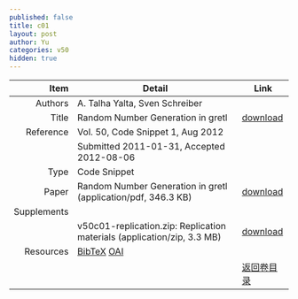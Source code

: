 ```yaml
---
published: false
title: c01
layout: post
author: Yu
categories: v50
hidden: true
---
```


| Item | Detail | Link |
|---:|---|---|
| Authors | A. Talha Yalta, Sven Schreiber| |
| Title |Random Number Generation in gretl | [download](http://www.jstatsoft.org/v50/c01/paper) |
| Reference |Vol. 50, Code Snippet 1, Aug 2012 | |
| | Submitted 2011-01-31, Accepted 2012-08-06| | 
| Type | Code Snippet| |
| Paper | Random Number Generation in gretl  (application/pdf, 346.3 KB)| [download](http://www.jstatsoft.org/v50/c01/paper) |
| Supplements | | |
| |v50c01-replication.zip: Replication materials  (application/zip, 3.3 MB)|  [download](http://www.jstatsoft.org/v50/c01/supp/1) |
| Resources | [BibTeX](http://www.jstatsoft.org/v50/c01/bibtex) [OAI](http://www.jstatsoft.org/oai?verb=GetRecord&identifier=oai.jstatsoft/v50/c01&prefix=oai_dc)| |
| |  | [返回卷目录]({{site.baseurl}}/volume/v50.html) |